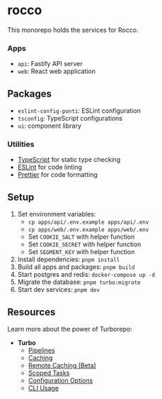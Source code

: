 # rocco

This monorepo holds the services for Rocco.

### Apps
- `api`: Fastify API server
- `web`: React web application

## Packages

- `eslint-config-ponti`: ESLint configuration
- `tsconfig`: TypeScript configurations
- `ui`: component library

### Utilities
- [TypeScript](https://www.typescriptlang.org/) for static type checking
- [ESLint](https://eslint.org/) for code linting
- [Prettier](https://prettier.io) for code formatting

## Setup

1. Set environment variables:
   - `cp apps/api/.env.example apps/api/.env`
   - `cp apps/web/.env.example apps/web/.env`
   - Set `COOKIE_SALT` with helper function
   - Set `COOKIE_SECRET` with helper function
   - Set `SEGMENT_KEY` with helper function
1. Install dependencies: `pnpm install`
2. Build all apps and packages: `pnpm build`
3. Start postgres and redis: `docker-compose up -d`
4. Migrate the database: `pnpm turbo:migrate`
5. Start dev services: `pnpm dev`


## Resources

Learn more about the power of Turborepo:
- **Turbo**
  - [Pipelines](https://turborepo.org/docs/features/pipelines)
  - [Caching](https://turborepo.org/docs/features/caching)
  - [Remote Caching (Beta)](https://turborepo.org/docs/features/remote-caching)
  - [Scoped Tasks](https://turborepo.org/docs/features/scopes)
  - [Configuration Options](https://turborepo.org/docs/reference/configuration)
  - [CLI Usage](https://turborepo.org/docs/reference/command-line-reference)
